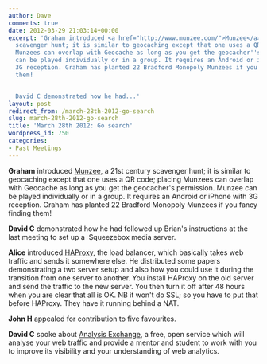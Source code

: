 ```yaml
---
author: Dave
comments: true
date: 2012-03-29 21:03:14+00:00
excerpt: 'Graham introduced <a href="http://www.munzee.com/">Munzee</a>, a 21st century
  scavenger hunt; it is similar to geocaching except that one uses a QR code; placing
  Munzees can overlap with Geocache as long as you get the geocacher''s permission. Munzee
  can be played individually or in a group. It requires an Android or iPhone with
  3G reception. Graham has planted 22 Bradford Monopoly Munzees if you fancy finding
  them!


  David C demonstrated how he had...'
layout: post
redirect_from: /march-28th-2012-go-search
slug: march-28th-2012-go-search
title: 'March 28th 2012: Go search'
wordpress_id: 750
categories:
- Past Meetings
---
```


<strong>Graham</strong> introduced [Munzee](http://www.munzee.com/), a 21st century scavenger hunt; it is similar to geocaching except that one uses a QR code; placing Munzees can overlap with Geocache as long as you get the geocacher's permission. Munzee can be played individually or in a group. It requires an Android or iPhone with 3G reception. Graham has planted 22 Bradford Monopoly Munzees if you fancy finding them!

<strong>David C</strong> demonstrated how he had followed up Brian's instructions at the last meeting to set up a  Squeezebox media server.

<strong>Alice</strong> introduced [HAProxy](http://haproxy.1wt.eu/), the load balancer, which basically takes web traffic and sends it somewhere else. He distributed some papers demonstrating a two server setup and also how you could use it during the transition from one server to another. You install HAProxy on the old server and send the traffic to the new server. You then turn it off after 48 hours when you are clear that all is OK. NB it won't do SSL; so you have to put that before HAProxy. They have it running behind a NAT.

<strong>John H</strong> appealed for contribution to five favourites.

<strong>David C</strong> spoke about [Analysis Exchange](http://www.webanalyticsdemystified.com/ae/), a free, open service which will analyse your web traffic and provide a mentor and student to work with you to improve its visibility and your understanding of web analytics.
